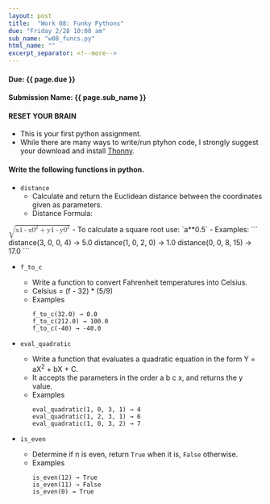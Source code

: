 ```yaml
---
layout: post
title:  "Work 08: Funky Pythons"
due: "Friday 2/28 10:00 am"
sub_name: "w08_funcs.py"
html_name: ""
excerpt_separator: <!--more-->
---
```


#### Due: {{ page.due }}
#### Submission Name: {{ page.sub_name }}

#### RESET YOUR BRAIN
- This is your first python assignment.
- While there are many ways to write/run ptyhon code, I strongly suggest your download and install [Thonny](https://thonny.org/).

#### Write the following functions in python.
* `distance`
  - Calculate and return the Euclidean distance between the coordinates given as parameters.
  - Distance Formula:
<math>
  <msqrt>
    <msup>
      <mrow>(<mi>x1</mi><mo>-</mo><mi>x0</mi>)</mrow>
      <mn>2</mn>
    </msup>
    <mo>+</mo>
    <msup>
      <mrow>(<mi>y1</mi><mo>-</mo><mi>y0</mi>)</mrow>
      <mn>2</mn>
    </msup>
  </msqrt>
</math>
    - To calculate a square root use:  `a**0.5`
  - Examples:
    ```
    distance(3, 0, 0, 4) → 5.0
    distance(1, 0, 2, 0) → 1.0
    distance(0, 0, 8, 15) → 17.0
    ```

* `f_to_c`
  * Write a function to convert Fahrenheit temperatures into Celsius.
  * Celsius = (f - 32) * (5/9)
  * Examples
    ```
    f_to_c(32.0) → 0.0
    f_to_c(212.0) → 100.0
    f_to_c(-40) → -40.0
    ```
* `eval_quadratic`
  - Write a function that evaluates a quadratic equation in the form Y = aX<sup>2</sup> + bX + C.
  - It accepts the parameters in the order a b c x, and returns the y value.
  - Examples
    ```
    eval_quadratic(1, 0, 3, 1) → 4
    eval_quadratic(1, 2, 3, 1) → 6
    eval_quadratic(1, 0, 3, 2) → 7
    ```

* `is_even`
  - Determine if n is even, return `True` when it is, `False` otherwise.
  - Examples
    ```
    is_even(12) → True
    is_even(11) → False
    is_even(0) → True
    ```
